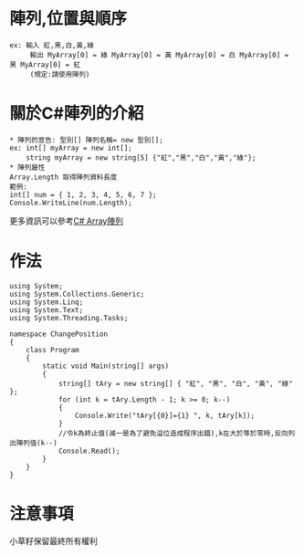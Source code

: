 # 陣列,位置與順序
    ex: 輸入 紅,黑,白,黃,綠
         輸出 MyArray[0] = 綠 MyArray[0] = 黃 MyArray[0] = 白 MyArray[0] = 黑 MyArray[0] = 紅
         (規定:請使用陣列)
# 關於C#陣列的介紹
    * 陣列的宣告: 型別[] 陣列名稱= new 型別[];
    ex: int[] myArray = new int[];
        string myArray = new string[5] {"紅","黑","白","黃","綠"};
    * 陣列屬性
    Array.Length 取得陣列資料長度
    範例:
    int[] num = { 1, 2, 3, 4, 5, 6, 7 };
    Console.WriteLine(num.Length);
更多資訊可以參考[C# Array陣列](https://adon988.logdown.com/posts/1175641-c-array-teaching-notes-using-visual-studio "按下去發現新世界")
# 作法
```
using System;
using System.Collections.Generic;
using System.Linq;
using System.Text;
using System.Threading.Tasks;

namespace ChangePosition
{
    class Program
    {
        static void Main(string[] args)
        {
            string[] tAry = new string[] { "紅", "黑", "白", "黃", "綠" };
            for (int k = tAry.Length - 1; k >= 0; k--)
            {
                Console.Write("tAry[{0}]={1} ", k, tAry[k]);
            }
            //令k為終止值(減一是為了避免溢位造成程序出錯),k在大於等於零時,反向列出陣列值(k--)
            Console.Read();
        }
    }
}
```
# 注意事項
小草籽保留最終所有權利
